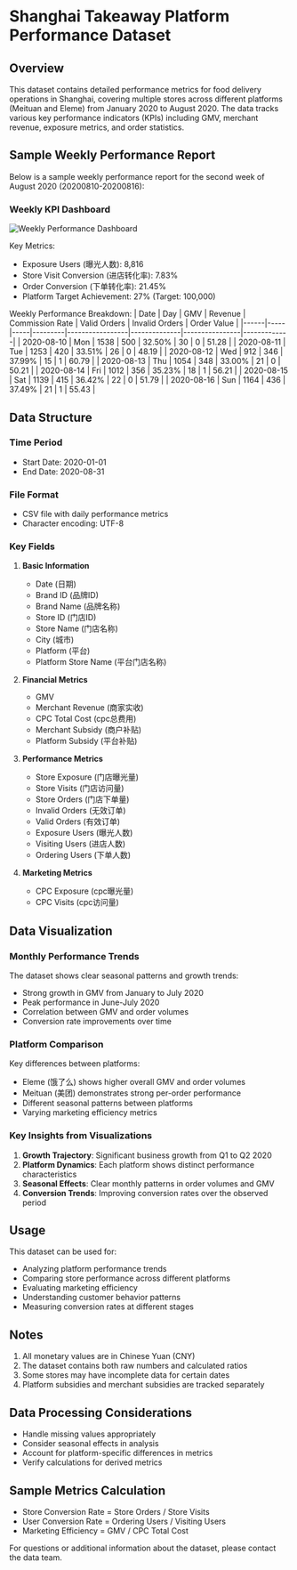 # Shanghai Takeaway Platform Performance Dataset

## Overview
This dataset contains detailed performance metrics for food delivery operations in Shanghai, covering multiple stores across different platforms (Meituan and Eleme) from January 2020 to August 2020. The data tracks various key performance indicators (KPIs) including GMV, merchant revenue, exposure metrics, and order statistics.

## Sample Weekly Performance Report
Below is a sample weekly performance report for the second week of August 2020 (20200810-20200816):

### Weekly KPI Dashboard
![Weekly Performance Dashboard](weekly_report.png)

Key Metrics:
- Exposure Users (曝光人数): 8,816
- Store Visit Conversion (进店转化率): 7.83%
- Order Conversion (下单转化率): 21.45%
- Platform Target Achievement: 27% (Target: 100,000)

Weekly Performance Breakdown:
| Date | Day | GMV | Revenue | Commission Rate | Valid Orders | Invalid Orders | Order Value |
|------|-----|-----|---------|-----------------|--------------|----------------|-------------|
| 2020-08-10 | Mon | 1538 | 500 | 32.50% | 30 | 0 | 51.28 |
| 2020-08-11 | Tue | 1253 | 420 | 33.51% | 26 | 0 | 48.19 |
| 2020-08-12 | Wed | 912 | 346 | 37.99% | 15 | 1 | 60.79 |
| 2020-08-13 | Thu | 1054 | 348 | 33.00% | 21 | 0 | 50.21 |
| 2020-08-14 | Fri | 1012 | 356 | 35.23% | 18 | 1 | 56.21 |
| 2020-08-15 | Sat | 1139 | 415 | 36.42% | 22 | 0 | 51.79 |
| 2020-08-16 | Sun | 1164 | 436 | 37.49% | 21 | 1 | 55.43 |

## Data Structure

### Time Period
- Start Date: 2020-01-01
- End Date: 2020-08-31

### File Format
- CSV file with daily performance metrics
- Character encoding: UTF-8

### Key Fields
1. **Basic Information**
   - Date (日期)
   - Brand ID (品牌ID)
   - Brand Name (品牌名称)
   - Store ID (门店ID)
   - Store Name (门店名称)
   - City (城市)
   - Platform (平台)
   - Platform Store Name (平台门店名称)

2. **Financial Metrics**
   - GMV
   - Merchant Revenue (商家实收)
   - CPC Total Cost (cpc总费用)
   - Merchant Subsidy (商户补贴)
   - Platform Subsidy (平台补贴)

3. **Performance Metrics**
   - Store Exposure (门店曝光量)
   - Store Visits (门店访问量)
   - Store Orders (门店下单量)
   - Invalid Orders (无效订单)
   - Valid Orders (有效订单)
   - Exposure Users (曝光人数)
   - Visiting Users (进店人数)
   - Ordering Users (下单人数)

4. **Marketing Metrics**
   - CPC Exposure (cpc曝光量)
   - CPC Visits (cpc访问量)

## Data Visualization

### Monthly Performance Trends
The dataset shows clear seasonal patterns and growth trends:
- Strong growth in GMV from January to July 2020
- Peak performance in June-July 2020
- Correlation between GMV and order volumes
- Conversion rate improvements over time

### Platform Comparison
Key differences between platforms:
- Eleme (饿了么) shows higher overall GMV and order volumes
- Meituan (美团) demonstrates strong per-order performance
- Different seasonal patterns between platforms
- Varying marketing efficiency metrics

### Key Insights from Visualizations
1. **Growth Trajectory**: Significant business growth from Q1 to Q2 2020
2. **Platform Dynamics**: Each platform shows distinct performance characteristics
3. **Seasonal Effects**: Clear monthly patterns in order volumes and GMV
4. **Conversion Trends**: Improving conversion rates over the observed period

## Usage
This dataset can be used for:
- Analyzing platform performance trends
- Comparing store performance across different platforms
- Evaluating marketing efficiency
- Understanding customer behavior patterns
- Measuring conversion rates at different stages

## Notes
1. All monetary values are in Chinese Yuan (CNY)
2. The dataset contains both raw numbers and calculated ratios
3. Some stores may have incomplete data for certain dates
4. Platform subsidies and merchant subsidies are tracked separately

## Data Processing Considerations
- Handle missing values appropriately
- Consider seasonal effects in analysis
- Account for platform-specific differences in metrics
- Verify calculations for derived metrics

## Sample Metrics Calculation
- Store Conversion Rate = Store Orders / Store Visits
- User Conversion Rate = Ordering Users / Visiting Users
- Marketing Efficiency = GMV / CPC Total Cost

For questions or additional information about the dataset, please contact the data team.
